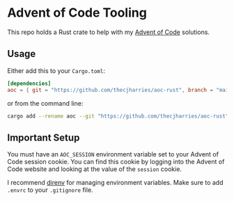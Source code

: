 # Advent of Code Tooling

This repo holds a Rust crate to help with my [Advent of Code](https://adventofcode.com/) solutions.

## Usage

Either add this to your `Cargo.toml`:

```toml
[dependencies]
aoc = { git = "https://github.com/thecjharries/aoc-rust", branch = "main" }
```

or from the command line:

```bash
cargo add --rename aoc --git "https://github.com/thecjharries/aoc-rust" --branch main
```

## Important Setup

You must have an `AOC_SESSION` environment variable set to your Advent of Code session cookie. You can find this cookie by logging into the Advent of Code website and looking at the value of the `session` cookie.

I recommend [direnv](https://direnv.net/) for managing environment variables. Make sure to add `.envrc` to your `.gitignore` file.
